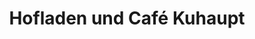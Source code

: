 ---
title: "Hofladen und Café Kuhaupt"
url: /wolfhagen/hofladen-und-cafe-kuhaupt/
shop: Metzgerei
---